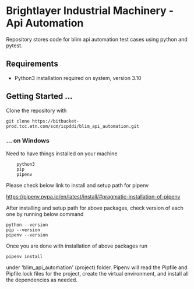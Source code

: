 # Brightlayer Industrial Machinery - Api Automation

Repository stores code for blim api automation test cases using python and pytest.

## Requirements
* Python3 installation required on system, version 3.10


## Getting Started ...
Clone the repository with

``` shell
git clone https://bitbucket-prod.tcc.etn.com/scm/icpddi/blim_api_automation.git
```

### ... on Windows
Need to have things installed on your machine
``` shell
    python3
    pip
    pipenv
```
Please check below link to install and setup path for pipenv

https://pipenv.pypa.io/en/latest/install/#pragmatic-installation-of-pipenv

After installing and setup path for above packages, check version of each one by running below command
```shell
python --version
pip --version
pipenv --version
```

Once you are done with installation of above packages run 
```shell
pipenv install 
```
under 'blim_api_automation' (project) folder. Pipenv will read the Pipfile and Pipfile.lock files for the project, create the virtual environment, and install all the dependencies as needed.